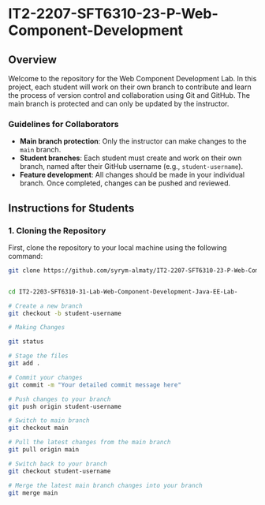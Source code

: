 # IT2-2207-SFT6310-23-P-Web-Component-Development

## Overview

Welcome to the repository for the Web Component Development Lab. In this project, each student will work on their own branch to contribute and learn the process of version control and collaboration using Git and GitHub. The main branch is protected and can only be updated by the instructor.

### Guidelines for Collaborators

- **Main branch protection**: Only the instructor can make changes to the `main` branch.
- **Student branches**: Each student must create and work on their own branch, named after their GitHub username (e.g., `student-username`).
- **Feature development**: All changes should be made in your individual branch. Once completed, changes can be pushed and reviewed.

## Instructions for Students

### 1. Cloning the Repository

First, clone the repository to your local machine using the following command:

```bash
git clone https://github.com/syrym-almaty/IT2-2207-SFT6310-23-P-Web-Component-Development.git


cd IT2-2203-SFT6310-31-Lab-Web-Component-Development-Java-EE-Lab-

# Create a new branch
git checkout -b student-username

# Making Changes

git status

# Stage the files
git add .

# Commit your changes
git commit -m "Your detailed commit message here"

# Push changes to your branch
git push origin student-username

# Switch to main branch
git checkout main

# Pull the latest changes from the main branch
git pull origin main

# Switch back to your branch
git checkout student-username

# Merge the latest main branch changes into your branch
git merge main
